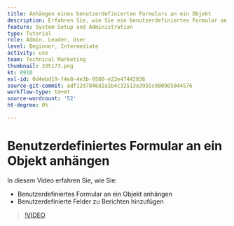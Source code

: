 ```yaml
---
title: Anhängen eines benutzerdefinierten Formulars an ein Objekt
description: Erfahren Sie, wie Sie ein benutzerdefiniertes Formular an ein Objekt anhängen und benutzerdefinierte Felder in Berichten sichtbar machen.
feature: System Setup and Administration
type: Tutorial
role: Admin, Leader, User
level: Beginner, Intermediate
activity: use
team: Technical Marketing
thumbnail: 335173.png
kt: 8910
exl-id: 0d4ebd19-f4e8-4e3b-9580-e22e47442836
source-git-commit: adf12d7846d2a1b4c32513a3955c080905044576
workflow-type: tm+mt
source-wordcount: '52'
ht-degree: 0%

---
```


# Benutzerdefiniertes Formular an ein Objekt anhängen

In diesem Video erfahren Sie, wie Sie:

* Benutzerdefiniertes Formular an ein Objekt anhängen
* Benutzerdefinierte Felder zu Berichten hinzufügen

>[!VIDEO](https://video.tv.adobe.com/v/335173/?quality=12)
